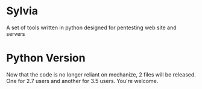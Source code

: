 # Sylvia
A set of tools written in python designed for pentesting web site and servers

# Python Version
Now that the code is no longer reliant on mechanize, 2 files will be released. One for 2.7 users and another for 3.5 users. You're welcome.
